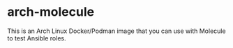 # arch-molecule

This is an Arch Linux Docker/Podman image that you can use with Molecule to test Ansible roles.
